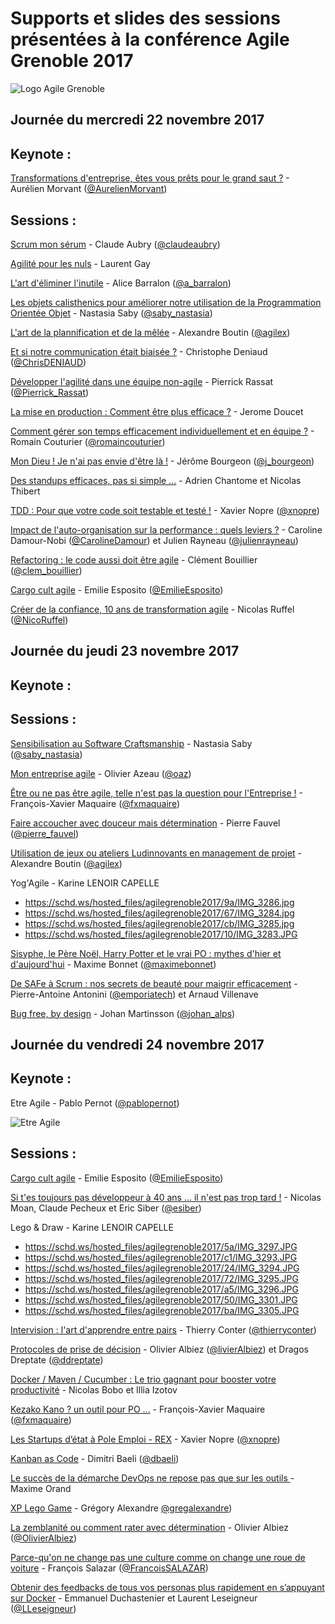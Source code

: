 # Supports et slides des sessions présentées à la conférence Agile Grenoble 2017 
![Logo Agile Grenoble](http://agile-grenoble.org/images/logo_ag_white_64.png)


## Journée du mercredi 22 novembre 2017

## Keynote :

[Transformations d'entreprise, êtes vous prêts pour le grand saut ?](https://www.slideshare.net/AurlienMorvant/transformations-tes-vous-prts-pour-le-grand-saut-82824037) - Aurélien Morvant ([@AurelienMorvant](https://twitter.com/@AurelienMorvant)) 



## Sessions :

[Scrum mon sérum](http://www.aubryconseil.com/blog/public/prez/ClaudeAubry-ScrumMonSe_rum-pdf.pdf) - Claude Aubry ([@claudeaubry](https://twitter.com/claudeaubry))


[Agilité pour les nuls](https://schd.ws/hosted_files/agilegrenoble2017/a4/agilitepourlesnuls-2017.pdf) - Laurent Gay


[L'art d'éliminer l'inutile](https://www.slideshare.net/alicebarralon9/ne-crez-pas-un-produit-inutile-concentrez-vous-sur-la-valeur) - Alice Barralon ([@a_barralon](https://twitter.com/a_barralon))


[Les objets calisthenics pour améliorer notre utilisation de la Programmation Orientée Objet](https://schd.ws/hosted_files/agilegrenoble2017/97/deck-10.pdf) - Nastasia Saby ([@saby_nastasia](https://twitter.com/saby_nastasia))


[L'art de la plannification et de la mêlée](https://schd.ws/hosted_files/agilegrenoble2017/1b/2017%20-%20Art%20de%20la%20Planification%20et%20de%20la%20m%C3%A9l%C3%A9e.pdf) - Alexandre Boutin ([@agilex](https://twitter.com/agilex))


[Et si notre communication était biaisée ?](https://fr.slideshare.net/cdeniaud33/agile-grenoble-2017-et-si-notre-communication-tait-biaise) - Christophe Deniaud ([@ChrisDENIAUD](https://twitter.com/ChrisDENIAUD))

[Développer l'agilité dans une équipe non-agile](https://schd.ws/hosted_files/agilegrenoble2017/fa/AG2017.pdf) - Pierrick Rassat ([@Pierrick_Rassat](https://twitter.com/Pierrick_Rassat))


[La mise en production : Comment être plus efficace ?](https://schd.ws/hosted_files/agilegrenoble2017/b8/La%20mise%20en%20production%2C%20comment%20%C3%AAtre%20plus%20efficace%20_%20%28agile%20grenoble%202017%29.pdf
) - Jerome Doucet 


[Comment gérer son temps efficacement individuellement et en équipe ?](https://schd.ws/hosted_files/agilegrenoble2017/a1/Gestion%20du%20temps_polices%20%28Copie%20en%20conflit%20de%20DESKTOP-MSGLS04%202017-04-24%29.pdf
) - Romain Couturier ([@romaincouturier](https://twitter.com/romaincouturier))


[Mon Dieu ! Je n'ai pas envie d'être là !](https://schd.ws/hosted_files/agilegrenoble2017/4d/jerome-bourgeon-pres.zip) -  Jérôme Bourgeon ([@j_bourgeon](https://twitter.com/j_bourgeon))


[Des standups efficaces, pas si simple ...](https://schd.ws/hosted_files/agilegrenoble2017/15/Viveris-Standup-efficaces-pas-si-simple.pdf) - Adrien Chantome et Nicolas Thibert


[TDD : Pour que votre code soit testable et testé !](https://docs.google.com/presentation/d/1iEzpBjD4HvpBHhcYy1Z3LyEQuzwe6bPBoRXb-6BuK0A) - Xavier Nopre ([@xnopre](https://twitter.com/xnopre))


[Impact de l'auto-organisation sur la performance : quels leviers ?](https://schd.ws/hosted_files/agilegrenoble2017/49/AgileGrenoble-Auto-organisation-Performance.pdf) - Caroline Damour-Nobi ([@CarolineDamour](https://twitter.com/CarolineDamour)) et Julien Rayneau ([@julienrayneau](https://twitter.com/julienrayneau))


[Refactoring : le code aussi doit être agile](https://docs.google.com/presentation/d/1L8Id3CD_BxROyqBN7DMQZg0EulWIiQh1CSRBBZfqE6A) - Clément Bouillier ([@clem_bouillier](https://twitter.com/clem_bouillier))


[Cargo cult agile](https://schd.ws/hosted_files/agilegrenoble2017/79/20171122%20-%20Cargo%20cult%20agile%20-%20Agile%20Grenoble.pdf) - Emilie Esposito ([@EmilieEsposito](https://twitter.com/EmilieEsposito))


[Créer de la confiance, 10 ans de transformation agile](https://www.slideshare.net/NicolasRuffel/crer-de-la-confiance-10-ans-de-transformation-agile) - Nicolas Ruffel ([@NicoRuffel](https://twitter.com/NicoRuffel))




## Journée du jeudi 23 novembre 2017

## Keynote :

## Sessions :


[Sensibilisation au Software Craftsmanship](https://schd.ws/hosted_files/agilegrenoble2017/ce/sensibilisation-au-software-craftsmanship-18-ilovepdf-compressed.pdf) - Nastasia Saby ([@saby_nastasia](https://twitter.com/saby_nastasia))


[Mon entreprise agile](https://github.com/Oaz/MonEntrepriseAgile/releases/tag/v1.0) - Olivier Azeau ([@oaz](https://twitter.com/oaz))


[Être ou ne pas être agile, telle n'est pas la question pour l'Entreprise !](https://www.slideshare.net/fxMaq/etre-ou-ne-pas-etre-agile-la-nest-pas-la-question) - François-Xavier Maquaire ([@fxmaquaire](https://twitter.com/fxmaquaire))


[Faire accoucher avec douceur mais détermination](https://www.slideshare.net/pierre_fauvel/ag17-faire-accoucher-avec-douceur-et-determinationtakeout06) - Pierre Fauvel ([@pierre_fauvel](https://twitter.com/pierre_fauvel))


[Utilisation de jeux ou ateliers Ludinnovants en management de projet](https://schd.ws/hosted_files/agilegrenoble2017/3d/2017%20-%20Ateliers%20Ludinnovants%20-%20Grenoble.pdf) - Alexandre Boutin ([@agilex](https://twitter.com/agilex))


Yog'Agile - Karine LENOIR CAPELLE
* https://schd.ws/hosted_files/agilegrenoble2017/9a/IMG_3286.jpg
* https://schd.ws/hosted_files/agilegrenoble2017/67/IMG_3284.jpg
* https://schd.ws/hosted_files/agilegrenoble2017/cb/IMG_3285.jpg
* https://schd.ws/hosted_files/agilegrenoble2017/10/IMG_3283.JPG


[Sisyphe, le Père Noël, Harry Potter et le vrai PO : mythes d'hier et d'aujourd'hui](https://www.slideshare.net/MaximeBonnet8/mythes-du-po-v10) -  Maxime Bonnet ([@maximebonnet](https://twitter.com/maximebonnet))


[De SAFe à Scrum : nos secrets de beauté pour maigrir efficacement](https://schd.ws/hosted_files/agilegrenoble2017/23/REX%20LIbon%20-%20Safe%20%C3%A0%20Scrum%20-%20Product%20edition.pdf) - Pierre-Antoine Antonini ([@emporiatech](https://twitter.com/emporiatech)) et Arnaud Villenave


[Bug free, by design](http://www.changit.fr/bug-free-by-design/) - Johan Martinsson ([@johan_alps](https://twitter.com/johan_alps))




## Journée du vendredi 24 novembre 2017

## Keynote :

Etre Agile - Pablo Pernot ([@pablopernot](https://twitter.com/pablopernot))

![Etre Agile](https://schd.ws/hosted_files/agilegrenoble2017/b6/DPZhyjIWAAAcLCq.jpg%20large.jpg)


## Sessions :


[Cargo cult agile](https://schd.ws/hosted_files/agilegrenoble2017/79/20171122%20-%20Cargo%20cult%20agile%20-%20Agile%20Grenoble.pdf) - Emilie Esposito ([@EmilieEsposito](https://twitter.com/EmilieEsposito))


[Si t'es toujours pas développeur à 40 ans ... il n'est pas trop tard !](https://fr.slideshare.net/ericsiber/si-tes-toujours-pas-dveloppeur-40-ans-il-nest-pas-trop-tard-agile-grenoble-2017) - Nicolas Moan, Claude Pecheux et Eric Siber ([@esiber](https://twitter.com/esiber))


Lego & Draw - Karine LENOIR CAPELLE
* https://schd.ws/hosted_files/agilegrenoble2017/5a/IMG_3297.JPG
* https://schd.ws/hosted_files/agilegrenoble2017/c1/IMG_3293.JPG
* https://schd.ws/hosted_files/agilegrenoble2017/24/IMG_3294.JPG
* https://schd.ws/hosted_files/agilegrenoble2017/72/IMG_3295.JPG
* https://schd.ws/hosted_files/agilegrenoble2017/a5/IMG_3296.JPG
* https://schd.ws/hosted_files/agilegrenoble2017/50/IMG_3301.JPG
* https://schd.ws/hosted_files/agilegrenoble2017/ba/IMG_3305.JPG


[Intervision : l'art d'apprendre entre pairs](https://www.slideshare.net/Brau7982/intervision-lart-dapprendre-entre-pairs) - Thierry Conter ([@thierryconter](https://twitter.com/thierryconter))


[Protocoles de prise de décision](https://www.slideshare.net/ddreptate/protocoles-de-decision-agile-grenoble) - Olivier Albiez ([@livierAlbiez](https://twitter.com/livierAlbiez)) et Dragos Dreptate ([@ddreptate](https://twitter.com/ddreptate)) 


[Docker / Maven / Cucumber : Le trio gagnant pour booster votre productivité](https://schd.ws/hosted_files/agilegrenoble2017/ba/AgileGrenoble2017-DockerMavenCucumber.pdf) - Nicolas Bobo et Illia Izotov


[Kezako Kano ? un outil pour PO ...](https://www.slideshare.net/fxMaq/kano-un-outil-pour-product-owner) - François-Xavier Maquaire ([@fxmaquaire](https://twitter.com/fxmaquaire))


[Les Startups d’état à Pole Emploi - REX](https://docs.google.com/presentation/d/1Ho9d5pNhHFxTWwdW5df7KLUTYLAp0x0lsFSGo2EiU-A) - Xavier Nopre ([@xnopre](https://twitter.com/xnopre))


[Kanban as Code](https://www.slideshare.net/beastiefurets/kanban-as-code-agile-france-2017) - Dimitri Baeli ([@dbaeli](https://twitter.com/dbaeli))


[Le succès de la démarche DevOps ne repose pas que sur les outils
](https://schd.ws/hosted_files/agilegrenoble2017/11/Transformation%20DevOps%20Hardis%20Agile%20Grenoble%20MO%20CS%2023112017.pdf) - Maxime Orand


[XP Lego Game](http://www.gargoylesoftware.com/ex) -  Grégory Alexandre [@gregalexandre](https://twitter.com/gregalexandre))


[La zemblanité ou comment rater avec détermination](http://ajiro.fr/talks/zemblanite/2017AgileGrenoble.pdf) - Olivier Albiez ([@OlivierAlbiez](https://twitter.com/OlivierAlbiez))


[Parce-qu'on ne change pas une culture comme on change une roue de voiture](https://schd.ws/hosted_files/agilegrenoble2017/be/Agile%20Grenoble%20-%20On%20ne%20change%20pas%20une%20culture%20VF.pdf) - François Salazar ([@FrancoisSALAZAR](https://twitter.com/FrancoisSALAZAR))


[Obtenir des feedbacks de tous vos personas plus rapidement en s’appuyant sur Docker](https://laurentleseigneur.github.io/agile-grenoble-2017/) - Emmanuel Duchastenier et Laurent Leseigneur ([@LLeseigneur](https://twitter.com/LLeseigneur))

